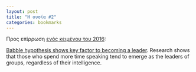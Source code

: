 ```yaml
---
layout: post
title: "Η ουσία #2"
categories: bookmarks
---
```


Προς επίρρωση [ενός κειμένου του 2016](/writings/i-ousia):

[Babble hypothesis shows key factor to becoming a leader](https://bigthink.com/leadership/babble-hypothesis-leader/). Research shows that those who spend more time speaking tend to emerge as the leaders of groups, regardless of their intelligence.
